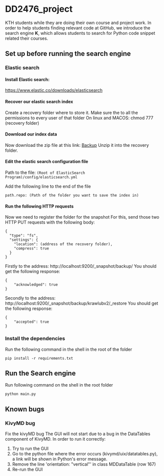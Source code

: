 # DD2476_project
KTH students while they are doing their own course and project work. In order to help students finding relevant code at GitHub, we introduce the search engine **K**, which allows students to search for Python code snippet related their courses.

## Set up before running the search engine

### Elastic search

#### Install Elastic search:  
https://www.elastic.co/downloads/elasticsearch

#### Recover our elastic search index
Create a recovery folder where to store it. 
Make sure the to all the permissions to every user of that folder
On linux and MACOS: chmod 777 (recovery folder)

#### Download our index data
Now download the zip file at this link: [Backup](https://drive.google.com/file/d/1D7F5iBnQwOBlDnYWfRe2K8m25D9YxUlT/view?usp=sharing) 
Unzip it into the recovery folder. 

#### Edit the elastic search configuration file
Path to the file: ```(Root of ElasticSearch Program)/config/elasticsearch.yml```

Add the following line to the end of the file
```
path.repo: (Path of the folder you want to save the index in)
```
#### Run the following HTTP requests
Now we need to register the folder for the snapshot
For this, send those two HTTP PUT requests with the following body: 
```
{
  "type": "fs",
  "settings": {
    "location": (address of the recovery folder),
    "compress": true
  }
}
```

Firstly to the address: http://localhost:9200/_snapshot/backup/
You should get the following response:
```
{
    "acknowledged": true
}
```

Secondly to the address: http://localhost:9200/_snapshot/backup/krawlubv2/_restore
You should get the following response:
```
{
    "accepted": true
}
```
### Install the dependencies 
Run the following command in the shell in the root of the folder
```
pip install -r requirements.txt
```

## Run the Search engine
Run following command on the shell in the root folder
```
python main.py
```

## Known bugs

### KivyMD bug
Fix the kivyMD bug
The GUI will not start due to a bug in the DataTables component of KivyMD. In order to run it correctly:
1. Try to run the GUI
2. Go to the python file where the error occurs (kivymd/uix/datatables.py), a link will be shown in Python's error message.
3. Remove the line 'orientation: "vertical"' in class MDDataTable (row 167)
4. Re-run the GUI
